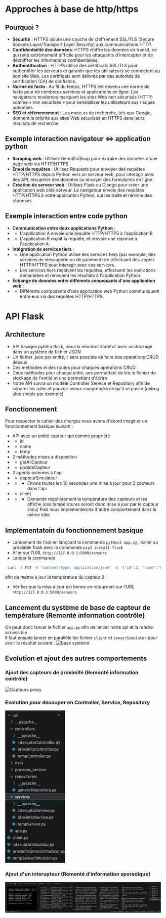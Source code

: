 # Approches à base de http/https
## Pourquoi ?
- **Sécurité** : HTTPS ajoute une couche de chiffrement SSL/TLS (Secure Sockets Layer/Transport Layer Security) aux communications HTTP.
- **Confidentialité des données**:  HTTPS chiffre les données en transit, ce qui rend extrêmement difficile pour les attaquants d'intercepter et de déchiffrer les informations confidentielles.
- **Authentification** : HTTPS utilise des certificats SSL/TLS pour authentifier les serveurs et garantir que les utilisateurs se connectent au bon site Web. Les certificats sont délivrés par des autorités de certification (CA) de confiance.
- **Norme de facto** : Au fil du temps, HTTPS est devenu une norme de facto pour de nombreux services et applications en ligne. Les navigateurs modernes marquent les sites Web non sécurisés (HTTP) comme « non sécurisés » pour sensibiliser les utilisateurs aux risques potentiels. 
- **SEO et référencement** : Les moteurs de recherche, tels que Google, donnent la priorité aux sites Web sécurisés en HTTPS dans leurs résultats de recherche.
## Exemple interaction navigateur <=> application python
- **Scraping web** : Utilisez BeautifulSoup pour extraire des données d'une page web via HTTP/HTTPS.
- **Envoi de requêtes** : Utilisez Requests pour envoyer des requêtes HTTP/HTTPS depuis Python vers un serveur web, pour interagir avec des API, récupérer des données ou envoyer des formulaires en ligne.
- **Création de serveur web** : Utilisez Flask ou Django pour créer une application web côté serveur. Le navigateur envoie des requêtes HTTP/HTTPS à votre application Python, qui les traite et renvoie des réponses.
## Exemple interaction entre code python
- **Communication entre deux applications Python** :
- - L'application A envoie une requête HTTP/HTTPS à l'application B 
- - L'application B reçoit la requête, et renvoie une réponse à l'application A.
- **Intégration de services tiers** :
- - Une application Python utilise des services tiers (par exemple, des services de messagerie ou de paiement) en effectuant des appels HTTP/HTTPS pour interagir avec ces services.
- - Les services tiers reçoivent les requêtes, effectuent les opérations demandées et renvoient les résultats à l'application Python.
- **Échange de données entre différents composants d'une application web** : 
- - Différents composants d'une application web Python communiquent entre eux via des requêtes HTTP/HTTPS.

# API Flask
## Architecture 
- API basique pytohn flask, nous la rendront statefull avec unstockage dans un système de fichier JSON
- Un fichier .json par entité, il sera possible de faire des opérations CRUD dessus
- Des méthodes et des routes pour chaques opérations CRUD 
- Deux méthodes pour chaque entié, une permettant de lire le fichier de stockage de l'entité et une permettant d'écrire
- Notre API suivra un modèle Controller Service et Repository afin de séparer les roles et pouvoir mieux comprendre ce qu'il se passe (debug plus simple par exemple)
## Fonctionnement 
Pour respecter le cahier des charges nous avons d'abord imaginer un fonctionnement basique suivant : 
- API avec un entité capteur qui comme propriété 
- - id 
- - name
- - temp
- 2 méthodes mises a disposition 
- - getAllCapteur
- - updateCapteur
- 2 agents externes à l'api
- - capteurSimulateur 
- - - Envoie toutes les 10 secondes une mise à jour pour 2 capteurs dans l'api 
- - client
- - - Demande régulièrement la température des capteurs et les affiche (ces températures seront donc mise à jour par le capteur simu)
Puis nous implémenterons d'autre comportement dans la même idée

## Implémentatoin du fonctionnement basique 
- Lancement de l'api en lançcant la commande `python3 app.py`, inaller au préalable flask avec la commande `pip3 install flask`
- Aller sur l'URL `http://127.0.0.1:5000/sensors`
- Lancer la commande 
``` bash
 curl -X PUT -H "Content-Type: application/json" -d '{"id":2, "name":"Capteur séjour","temp":35}' http://localhost:5000/sensors/2
 ```
 afin de mettre à jour la température du capteur 2 
- Vérifier que la mise à jour est bonne en retournant sur l'URL `http://127.0.0.1:5000/sensors`
## Lancement du système de base de capteur de température (Remonté information contrôle)
On peut donc lancer le fichier `app.py` afin de lancer notre api et la rendre accessible \
Il faut ensuite lancer en parallèle les fichier `client` et `sensorSimulator` pour avoir le résultat suivant : 
![base système](img/vidéo-system-base-api.gif)

## Evolution et ajout des autres comportements
### Ajout des capteurs de proximité (Remonté information contrôle)
![Capteurs proxy](img/vidéov2.gif)
### Evolution pour découper en Controller, Service, Repository
![découpage](img/archi-bien.png)
### Ajout d'un interupteur (Remonté d’information sporadique)
![Interupteur](img/video_interupteur.gif)